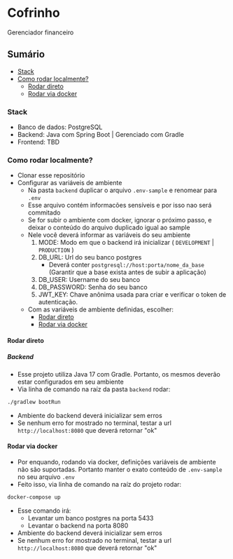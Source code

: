 # Cofrinho
Gerenciador financeiro


## Sumário
- [Stack](#stack)
- [Como rodar localmente?](#como-rodar-localmente)
	- [Rodar direto](#rodar-direto)
	- [Rodar via docker](#rodar-via-docker)


### Stack
- Banco de dados: PostgreSQL
- Backend: Java com Spring Boot | Gerenciado com Gradle
- Frontend: TBD


### Como rodar localmente?
- Clonar esse repositório
- Configurar as variáveis de ambiente
	- Na pasta `backend` duplicar o arquivo `.env-sample` e renomear para `.env`
	- Esse arquivo contém informacões sensíveis e por isso nao será commitado
	- Se for subir o ambiente com docker, ignorar o próximo passo, e deixar o conteúdo do arquivo duplicado igual ao sample
	- Nele você deverá informar as variáveis do seu ambiente
		1. MODE: Modo em que o backend irá inicializar ( `DEVELOPMENT` | `PRODUCTION` )
		1. DB_URL: Url do seu banco postgres
			- Deverá conter `postgresql://host:porta/nome_da_base` (Garantir que a base exista antes de subir a aplicação)
		2. DB_USER: Username do seu banco
		3. DB_PASSWORD: Senha do seu banco
		4. JWT_KEY: Chave anônima usada para criar e verificar o token de autenticação.
	- Com as variáveis de ambiente definidas, escolher:
		- [Rodar direto](#rodar-direto)
		- [Rodar via docker](#rodar-via-docker)


#### Rodar direto

##### Backend
- Esse projeto utiliza Java 17 com Gradle. Portanto, os mesmos deverão estar configurados em seu ambiente
- Via linha de comando na raíz da pasta `backend` rodar:
```bash
./gradlew bootRun
```
- Ambiente do backend deverá inicializar sem erros
- Se nenhum erro for mostrado no terminal, testar a url `http://localhost:8080` que deverá retornar "ok"

#### Rodar via docker
- Por enquando, rodando via docker, definições variáveis de ambiente não são suportadas. Portanto manter o exato conteúdo de `.env-sample` no seu arquivo `.env`
- Feito isso, via linha de comando na raíz do projeto rodar:
```bash
docker-compose up
```
- Esse comando irá:
	- Levantar um banco postgres na porta 5433
	- Levantar o backend na porta 8080
- Ambiente do backend deverá inicializar sem erros
- Se nenhum erro for mostrado no terminal, testar a url `http://localhost:8080` que deverá retornar "ok"
